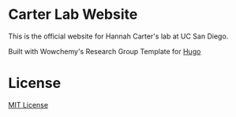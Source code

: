 # Carter Lab Website

This is the official website for Hannah Carter's lab at UC San Diego.

Built with Wowchemy's Research Group Template for [Hugo](https://github.com/gohugoio/hugo)

# License
[MIT License](https://choosealicense.com/licenses/mit/)
